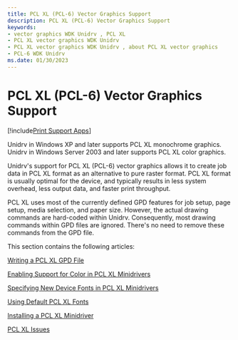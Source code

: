 ```yaml
---
title: PCL XL (PCL-6) Vector Graphics Support
description: PCL XL (PCL-6) Vector Graphics Support
keywords:
- vector graphics WDK Unidrv , PCL XL
- PCL XL vector graphics WDK Unidrv
- PCL XL vector graphics WDK Unidrv , about PCL XL vector graphics
- PCL-6 WDK Unidrv
ms.date: 01/30/2023
---
```


# PCL XL (PCL-6) Vector Graphics Support

[!include[Print Support Apps](../includes/print-support-apps.md)]

Unidrv in Windows XP and later supports PCL XL monochrome graphics. Unidrv in Windows Server 2003 and later supports PCL XL color graphics.

Unidrv's support for PCL XL (PCL-6) vector graphics allows it to create job data in PCL XL format as an alternative to pure raster format. PCL XL format is usually optimal for the device, and typically results in less system overhead, less output data, and faster print throughput.

PCL XL uses most of the currently defined GPD features for job setup, page setup, media selection, and paper size. However, the actual drawing commands are hard-coded within Unidrv. Consequently, most drawing commands within GPD files are ignored. There's no need to remove these commands from the GPD file.

This section contains the following articles:

[Writing a PCL XL GPD File](writing-a-pcl-xl-gpd-file.md)

[Enabling Support for Color in PCL XL Minidrivers](enabling-support-for-color-in-pcl-xl-minidrivers.md)

[Specifying New Device Fonts in PCL XL Minidrivers](specifying-new-device-fonts-in-pcl-xl-minidrivers.md)

[Using Default PCL XL Fonts](using-default-pcl-xl-fonts.md)

[Installing a PCL XL Minidriver](installing-a-pcl-xl-minidriver.md)

[PCL XL Issues](pcl-xl-issues.md)
